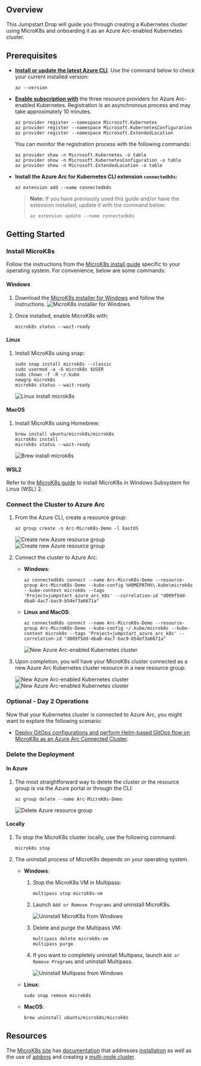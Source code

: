 ## Overview

This Jumpstart Drop will guide you through creating a Kubernetes cluster using MicroK8s and onboarding it as an Azure Arc-enabled Kubernetes cluster.

## Prerequisites

- **[Install or update the latest Azure CLI](https://learn.microsoft.com/cli/azure/install-azure-cli?view=azure-cli-latest)**. Use the command below to check your current installed version:

  ```shell
  az --version
  ```

- **[Enable subscription with](https://learn.microsoft.com/azure/azure-resource-manager/management/resource-providers-and-types#register-resource-provider)** the three resource providers for Azure Arc-enabled Kubernetes. Registration is an asynchronous process and may take approximately 10 minutes.

  ```shell
  az provider register --namespace Microsoft.Kubernetes
  az provider register --namespace Microsoft.KubernetesConfiguration
  az provider register --namespace Microsoft.ExtendedLocation
  ```

  You can monitor the registration process with the following commands:

  ```shell
  az provider show -n Microsoft.Kubernetes -o table
  az provider show -n Microsoft.KubernetesConfiguration -o table
  az provider show -n Microsoft.ExtendedLocation -o table
  ```

- **Install the Azure Arc for Kubernetes CLI extension `connectedk8s`:**

  ```shell
  az extension add --name connectedk8s
  ```

  > **Note:** If you have previously used this guide and/or have the extension installed, update it with the command below:
  >
  > ```shell
  > az extension update --name connectedk8s
  > ```

## Getting Started

### Install MicroK8s

Follow the instructions from the [MicroK8s install guide](https://microk8s.io/) specific to your operating system. For convenience, below are some commands:

#### Windows

1. Download the [MicroK8s installer for Windows](https://microk8s.io/docs/install-windows) and follow the instructions.
   ![MicroK8s installer for Windows](./media/01_microk8s_installer.png)
   
2. Once installed, enable MicroK8s with:

   ```shell
   microk8s status --wait-ready
   ```

#### Linux

1. Install MicroK8s using snap:

   ```shell
   sudo snap install microk8s --classic
   sudo usermod -a -G microk8s $USER
   sudo chown -f -R ~/.kube
   newgrp microk8s
   microk8s status --wait-ready
   ```

   ![Linux install microk8s](./media/02_microk8s_linux_installer.png)

#### MacOS

1. Install MicroK8s using Homebrew:

   ```shell
   brew install ubuntu/microk8s/microk8s
   microk8s install
   microk8s status --wait-ready
   ```

   ![Brew install microk8s](https://assets.ubuntu.com/v1/670398bd-mac1.png)

#### WSL2

Refer to the [MicroK8s guide](https://microk8s.io/docs/install-wsl2) to install MicroK8s in Windows Subsystem for Linux (WSL) 2.

### Connect the Cluster to Azure Arc

1. From the Azure CLI, create a resource group:

   ```shell
   az group create -n Arc-MicroK8s-Demo -l EastUS
   ```

   ![Create new Azure resource group](./media/03_cli_resource_group.png)
   ![Create new Azure resource group](./media/04_portal_new_resource_group.png)

2. Connect the cluster to Azure Arc:

   - **Windows**:

     ```shell
     az connectedk8s connect --name Arc-MicroK8s-Demo --resource-group Arc-MicroK8s-Demo --kube-config %HOMEPATH%\.kube\microk8s --kube-context microk8s --tags 'Project=jumpstart_azure_arc_k8s' --correlation-id "d009f5dd-dba8-4ac7-bac9-b54ef3a6671a"
     ```

   - **Linux and MacOS**:
     ```shell
     az connectedk8s connect --name Arc-MicroK8s-Demo --resource-group Arc-MicroK8s-Demo --kube-config ~/.kube/microk8s --kube-context microk8s --tags 'Project=jumpstart_azure_arc_k8s' --correlation-id "d009f5dd-dba8-4ac7-bac9-b54ef3a6671a"
     ```

     ![New Azure Arc-enabled Kubernetes cluster](./media/05_cli_connected_cluster.png)

3. Upon completion, you will have your MicroK8s cluster connected as a new Azure Arc Kubernetes cluster resource in a new resource group.

   ![New Azure Arc-enabled Kubernetes cluster](./media/06_portal_new_cluster.png)
   ![New Azure Arc-enabled Kubernetes cluster](./media/07_portal_connected_cluster.png)

### Optional - Day 2 Operations

Now that your Kubernetes cluster is connected to Azure Arc, you might want to explore the following scenario:

- [Deploy GitOps configurations and perform Helm-based GitOps flow on MicroK8s as an Azure Arc Connected Cluster](https://arcjumpstart.com/azure_arc_jumpstart/azure_arc_k8s/day2/microk8s/local_microk8s_gitops_helm).

### Delete the Deployment

#### In Azure

1. The most straightforward way to delete the cluster or the resource group is via the Azure portal or through the CLI:

   ```shell
   az group delete --name Arc-MicroK8s-Demo
   ```

   ![Delete Azure resource group](./media/08_portal_delete_resource_group.png)

#### Locally

1. To stop the MicroK8s cluster locally, use the following command:

   ```shell
   microk8s stop
   ```

2. The uninstall process of MicroK8s depends on your operating system.

   - **Windows**:

     1. Stop the MicroK8s VM in Multipass:

        ```shell
        multipass stop microk8s-vm
        ```

     2. Launch `Add or Remove Programs` and uninstall MicroK8s.

        ![Uninstall MicroK8s from Windows](./media/09_uninstall_microk8s.png)

     3. Delete and purge the Multipass VM:

        ```shell
        multipass delete microk8s-vm
        multipass purge
        ```

     4. If you want to completely uninstall Multipass, launch `Add or Remove Programs` and uninstall Multipass.

        ![Uninstall Multipass from Windows](./media/10_uninstall_multipass.png)

   - **Linux**:

     ```shell
     sudo snap remove microk8s
     ```

   - **MacOS**:

     ```shell
     brew uninstall ubuntu/microk8s/microk8s
     ```

## Resources

The [MicroK8s site](https://microk8s.io/) has [documentation](https://microk8s.io/docs) that addresses [installation](https://microk8s.io/docs/install-alternatives) as well as the use of [addons](https://microk8s.io/docs/addons) and creating a [multi-node cluster](https://microk8s.io/docs/clustering).
   

